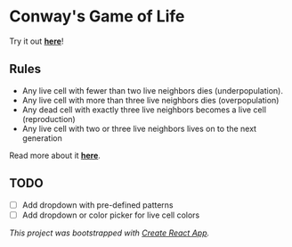 # Conway's Game of Life

Try it out [**here**](https://jakesock.github.io/conways-game-of-life/)!

## Rules

- Any live cell with fewer than two live neighbors dies (underpopulation).
- Any live cell with more than three live neighbors dies (overpopulation)
- Any dead cell with exactly three live neighbors becomes a live cell (reproduction)
- Any live cell with two or three live neighbors lives on to the next generation

Read more about it [**here**](https://en.wikipedia.org/wiki/Conway%27s_Game_of_Life).

## TODO

- [ ] Add dropdown with pre-defined patterns
- [ ] Add dropdown or color picker for live cell colors

_This project was bootstrapped with [Create React App](https://github.com/facebook/create-react-app)._
